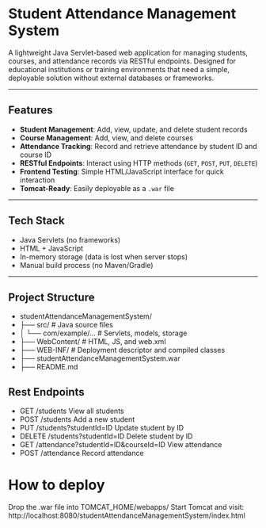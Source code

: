 # Student Attendance Management System

A lightweight Java Servlet-based web application for managing students, courses, and attendance records via RESTful endpoints. Designed for educational institutions or training environments that need a simple, deployable solution without external databases or frameworks.

---

## Features

- **Student Management**: Add, view, update, and delete student records
- **Course Management**: Add, view, and delete courses
- **Attendance Tracking**: Record and retrieve attendance by student ID and course ID
- **RESTful Endpoints**: Interact using HTTP methods (`GET`, `POST`, `PUT`, `DELETE`)
- **Frontend Testing**: Simple HTML/JavaScript interface for quick interaction
- **Tomcat-Ready**: Easily deployable as a `.war` file

---

## Tech Stack

- Java Servlets (no frameworks)
- HTML + JavaScript
- In-memory storage (data is lost when server stops)
- Manual build process (no Maven/Gradle)

---

## Project Structure

* studentAttendanceManagementSystem/
* ├── src/ # Java source files 
* │ └── com/example/... # Servlets, models, storage 
* ├── WebContent/ # HTML, JS, and web.xml 
* ├── WEB-INF/ # Deployment descriptor and compiled classes 
* ├── studentAttendanceManagementSystem.war 
* ├── README.md

## Rest Endpoints

* GET	/students	View all students
* POST	/students	Add a new student
* PUT	/students?studentId=ID	Update student by ID
* DELETE	/students?studentId=ID	Delete student by ID
* GET	/attendance?studentId=ID&courseId=ID	View attendance
* POST	/attendance	Record attendance

# How to deploy

Drop the .war file into TOMCAT_HOME/webapps/
Start Tomcat and visit: http://localhost:8080/studentAttendanceManagementSystem/index.html

